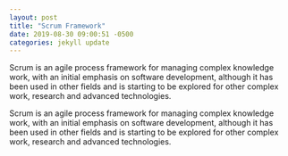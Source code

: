 ```yaml
---
layout: post
title: "Scrum Framework"
date: 2019-08-30 09:00:51 -0500
categories: jekyll update
---
```


Scrum is an agile process framework for managing complex knowledge work, with an initial emphasis on software development, although it has been used in other fields and is starting to be explored for other complex work, research and advanced technologies.

Scrum is an agile process framework for managing complex knowledge work, with an initial emphasis on software development, although it has been used in other fields and is starting to be explored for other complex work, research and advanced technologies.